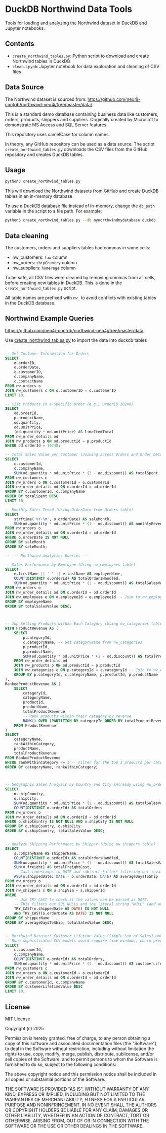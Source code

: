 # DuckDB Northwind Data Tools

Tools for loading and analyzing the Northwind dataset in DuckDB and Jupyter notebooks.

## Contents

- `create_northwind_tables.py`: Python script to download and create Northwind tables in DuckDB
- `clean.ipynb`: Jupyter notebook for data exploration and cleaning of CSV files

## Data Source

The Northwind dataset is sourced from:
https://github.com/neo4j-contrib/northwind-neo4j/tree/master/data/

This is a standard demo database containing business data like customers, orders, products, shippers and suppliers. Originally created by Microsoft to demonstrate MS Access and SQL Server features.

This repository uses camelCase for column names.

In theory, any GitHub repository can be used as a data source. The script `create_northwind_tables.py` downloads the CSV files from the GitHub repository and creates DuckDB tables.

## Usage

```bash
python3 create_northwind_tables.py
```
This will download the Northwind datasets from GitHub and create DuckDB tables in an in-memory database. 

To use a DuckDB database file instead of in-memory, change the `db_path` variable in the script to a file path. For example:
```bash
python3 create_northwind_tables.py --db mynorthwindmydatabase.duckdb
```

## Data cleaning

The customers, orders and suppliers tables had commas in some cells:
- nw_customers: `fax` column
- nw_orders: `shipCountry` column
- nw_suppliers: `homePage` column

To be safe, all CSV files were cleaned by removing commas from all cells, before creating new tables in DuckDB. This is done in the `create_northwind_tables.py` script.

All table names are prefixed with `nw_` to avoid conflicts with existing tables in the DuckDB database.

## Northwind Example Queries

https://github.com/neo4j-contrib/northwind-neo4j/tree/master/data

Use [create_northwind_tables.py](create_northwind_tables.py) to import the data into duckdb tables


```sql

-- Get Customer Information for Orders
SELECT
    o.orderID,
    o.orderDate,
    c.customerID,
    c.companyName,
    c.contactName
FROM nw_orders o
JOIN nw_customers c ON o.customerID = c.customerID
LIMIT 10;

-- List Products in a Specific Order (e.g., OrderID 10248)
SELECT
    od.orderId,
    p.productName,
    od.quantity,
    od.unitPrice,
    (od.quantity * od.unitPrice) AS lineItemTotal 
FROM nw_order_details od
JOIN nw_products p ON od.productId = p.productId 
WHERE od.orderId = 10248;

-- Total Sales Value per Customer (Joining across Orders and Order Details)
SELECT
    c.customerId, 
    c.companyName, 
    SUM(od.quantity * od.unitPrice * (1 - od.discount)) AS totalSpent 
FROM nw_customers c
JOIN nw_orders o ON c.customerId = o.customerId 
JOIN nw_order_details od ON o.orderId = od.orderId
GROUP BY c.customerId, c.companyName 
ORDER BY totalSpent DESC 
LIMIT 10;

-- Monthly Sales Trend (Using OrderDate from Orders table)
SELECT
    strftime('%Y-%m', o.orderDate) AS saleMonth, 
    SUM(od.quantity * od.unitPrice * (1 - od.discount)) AS monthlyRevenue 
FROM nw_orders o 
JOIN nw_order_details od ON o.orderId = od.orderId 
WHERE o.orderDate IS NOT NULL 
GROUP BY saleMonth 
ORDER BY saleMonth; 

-- --- Northwind Analytics Queries ---

-- Sales Performance by Employee (Using nw_employees table)
SELECT
    e.firstName || ' ' || e.lastName AS employeeName,
    COUNT(DISTINCT o.orderId) AS totalOrdersHandled,
    SUM(od.quantity * od.unitPrice * (1 - od.discount)) AS totalSalesValue
FROM nw_orders o
JOIN nw_order_details od ON o.orderId = od.orderId
JOIN nw_employees e ON o.employeeId = e.employeeId -- Join to nw_employees table
GROUP BY employeeName
ORDER BY totalSalesValue DESC;



-- Top Selling Products within Each Category (Using nw_categories table)
WITH ProductRevenue AS (
    SELECT
        p.categoryId,
        c.categoryName, -- Get categoryName from nw_categories
        p.productId,
        p.productName,
        SUM(od.quantity * od.unitPrice * (1 - od.discount)) AS totalProductRevenue
    FROM nw_order_details od
    JOIN nw_products p ON od.productId = p.productId
    JOIN nw_categories c ON p.categoryId = c.categoryId -- Join to nw_categories table
    GROUP BY p.categoryId, c.categoryName, p.productId, p.productName
),
RankedProductRevenue AS (
    SELECT
        categoryId,
        categoryName,
        productId,
        productName,
        totalProductRevenue,
        -- Rank products within their category by revenue
        RANK() OVER (PARTITION BY categoryId ORDER BY totalProductRevenue DESC) as rankWithinCategory
    FROM ProductRevenue
)
SELECT
    categoryName,
    rankWithinCategory,
    productName,
    totalProductRevenue
FROM RankedProductRevenue
WHERE rankWithinCategory <= 3 -- Filter for the top 3 products per category
ORDER BY categoryName, rankWithinCategory;



-- Geographic Sales Analysis by Country and City (Already using nw_orders and nw_order_details)
SELECT
    o.shipCountry,
    o.shipCity,
    SUM(od.quantity * od.unitPrice * (1 - od.discount)) AS totalSalesValue,
    COUNT(DISTINCT o.orderId) AS totalOrders
FROM nw_orders o
JOIN nw_order_details od ON o.orderId = od.orderId
WHERE o.shipCountry IS NOT NULL AND o.shipCity IS NOT NULL
GROUP BY o.shipCountry, o.shipCity
ORDER BY o.shipCountry, totalSalesValue DESC;


-- Analyze Shipping Performance by Shipper (Using nw_shippers table)
SELECT
    s.companyName AS shipperName,
    COUNT(DISTINCT o.orderId) AS totalOrdersHandled,
    SUM(od.quantity * od.unitPrice * (1 - od.discount)) AS totalSalesValue,
    SUM(o.freight) AS totalFreightCost,
    -- Cast timestamps to DATE and subtract *after* filtering out invalid values
    AVG(o.shippedDate::DATE - o.orderDate::DATE) AS averageDaysToShip
FROM nw_orders o
JOIN nw_order_details od ON o.orderId = od.orderId
JOIN nw_shippers s ON o.shipVia = s.shipperId
WHERE
    -- Use TRY_CAST to check if the values can be parsed as DATE.
    -- This filters out SQL NULLs and the literal string "NULL" (and any other unparseable strings).
    TRY_CAST(o.shippedDate AS DATE) IS NOT NULL
    AND TRY_CAST(o.orderDate AS DATE) IS NOT NULL
GROUP BY shipperName
ORDER BY averageDaysToShip, totalSalesValue DESC;


-- Northwind Dataset: Customer Lifetime Value (Simple Sum of Sales) and Order Count
-- More sophisticated CLV models would require time windows, churn prediction etc.
SELECT
    c.customerId,
    c.companyName,
    COUNT(DISTINCT o.orderId) AS totalOrders,
    SUM(od.quantity * od.unitPrice * (1 - od.discount)) AS customerLifetimeValue
FROM nw_customers c
JOIN nw_orders o ON c.customerId = o.customerId
JOIN nw_order_details od ON o.orderId = od.orderId
GROUP BY c.customerId, c.companyName
ORDER BY customerLifetimeValue DESC
LIMIT 10;


```

## License

MIT License

Copyright (c) 2025

Permission is hereby granted, free of charge, to any person obtaining a copy
of this software and associated documentation files (the "Software"), to deal
in the Software without restriction, including without limitation the rights
to use, copy, modify, merge, publish, distribute, sublicense, and/or sell
copies of the Software, and to permit persons to whom the Software is
furnished to do so, subject to the following conditions:

The above copyright notice and this permission notice shall be included in all
copies or substantial portions of the Software.

THE SOFTWARE IS PROVIDED "AS IS", WITHOUT WARRANTY OF ANY KIND, EXPRESS OR
IMPLIED, INCLUDING BUT NOT LIMITED TO THE WARRANTIES OF MERCHANTABILITY,
FITNESS FOR A PARTICULAR PURPOSE AND NONINFRINGEMENT. IN NO EVENT SHALL THE
AUTHORS OR COPYRIGHT HOLDERS BE LIABLE FOR ANY CLAIM, DAMAGES OR OTHER
LIABILITY, WHETHER IN AN ACTION OF CONTRACT, TORT OR OTHERWISE, ARISING FROM,
OUT OF OR IN CONNECTION WITH THE SOFTWARE OR THE USE OR OTHER DEALINGS IN THE
SOFTWARE.